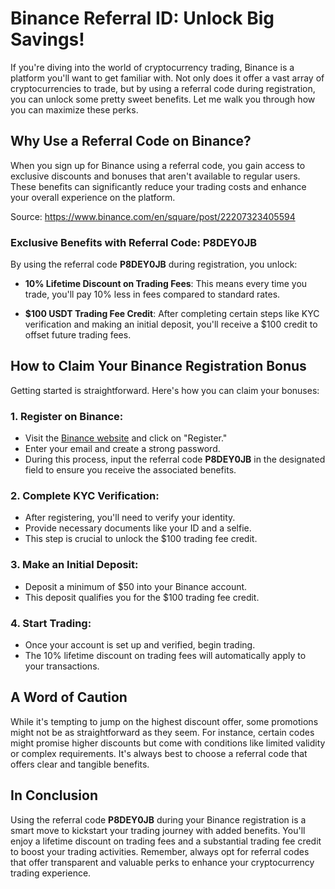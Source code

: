 # Binance Referral ID: Unlock Big Savings!

If you're diving into the world of cryptocurrency trading, Binance is a platform you'll want to get familiar with. Not only does it offer a vast array of cryptocurrencies to trade, but by using a referral code during registration, you can unlock some pretty sweet benefits. Let me walk you through how you can maximize these perks.

## Why Use a Referral Code on Binance?

When you sign up for Binance using a referral code, you gain access to exclusive discounts and bonuses that aren't available to regular users. These benefits can significantly reduce your trading costs and enhance your overall experience on the platform.

Source: https://www.binance.com/en/square/post/22207323405594

### Exclusive Benefits with Referral Code: **P8DEY0JB**

By using the referral code **P8DEY0JB** during registration, you unlock:

- **10% Lifetime Discount on Trading Fees**: This means every time you trade, you'll pay 10% less in fees compared to standard rates.

- **$100 USDT Trading Fee Credit**: After completing certain steps like KYC verification and making an initial deposit, you'll receive a $100 credit to offset future trading fees.

## How to Claim Your Binance Registration Bonus

Getting started is straightforward. Here's how you can claim your bonuses:

### 1. Register on Binance:
- Visit the [Binance website](https://www.binance.com) and click on "Register."
- Enter your email and create a strong password.
- During this process, input the referral code **P8DEY0JB** in the designated field to ensure you receive the associated benefits.

### 2. Complete KYC Verification:
- After registering, you'll need to verify your identity.
- Provide necessary documents like your ID and a selfie.
- This step is crucial to unlock the $100 trading fee credit.

### 3. Make an Initial Deposit:
- Deposit a minimum of $50 into your Binance account.
- This deposit qualifies you for the $100 trading fee credit.

### 4. Start Trading:
- Once your account is set up and verified, begin trading.
- The 10% lifetime discount on trading fees will automatically apply to your transactions.

## A Word of Caution

While it's tempting to jump on the highest discount offer, some promotions might not be as straightforward as they seem. For instance, certain codes might promise higher discounts but come with conditions like limited validity or complex requirements. It's always best to choose a referral code that offers clear and tangible benefits.

## In Conclusion

Using the referral code **P8DEY0JB** during your Binance registration is a smart move to kickstart your trading journey with added benefits. You'll enjoy a lifetime discount on trading fees and a substantial trading fee credit to boost your trading activities. Remember, always opt for referral codes that offer transparent and valuable perks to enhance your cryptocurrency trading experience.
